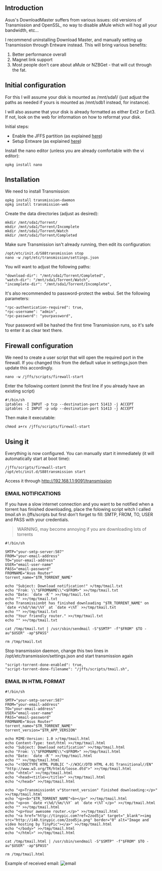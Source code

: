 ## Introduction
Asus's DownloadMaster suffers from various issues: old versions of Transmission and OpenSSL, no way to disable aMule which will hog all your bandwidth, etc...

I recommend uninstalling Download Master, and manually setting up Transmission through Entware instead.  This will bring various benefits:

1. Better performance overall
2. Magnet link support
3. Most people don't care about aMule or NZBGet - that will cut through the fat.

## Initial configuration
For this I will assume your disk is mounted as /mnt/sda1/ (just adjust the paths as needed if yours is mounted as /mnt/sdb1 instead, for instance).

I will also assume that your disk is already formatted as either Ext2 or Ext3.  If not, look on the web for information on how to reformat your disk.

Initial steps:

* Enable the JFFS partition (as explained [here](https://github.com/RMerl/asuswrt-merlin/wiki/JFFS))
* Setup Entware (as explained [here](https://github.com/RMerl/asuswrt-merlin/wiki/Entware))

Install the nano editor (unless you are already comfortable with the vi editor):

```
opkg install nano
```

## Installation
We need to install Transmission:

```
opkg install transmission-daemon
opkg install transmission-web
```

Create the data directories (adjust as desired):

```
mkdir /mnt/sda1/Torrent/
mkdir /mnt/sda1/Torrent/Incomplete
mkdir /mnt/sda1/Torrent/Watch
mkdir /mnt/sda1/Torrent/Completed
```

Make sure Transmission isn't already running, then edit its configuration:

```
/opt/etc/init.d/S88transmission stop
nano -w /opt/etc/transmission/settings.json
```
 
You will want to adjust the following paths:

```
"download-dir": "/mnt/sda1/Torrent/Completed",
"watch-dir": "/mnt/sda1/Torrent/Watch",
"incomplete-dir": "/mnt/sda1/Torrent/Incomplete",
```

It's also recommended to password-protect the webui.  Set the following parameters:

```
"rpc-authentication-required": true,
"rpc-username": "admin",
"rpc-password": "yourpassword",
```
Your password will be hashed the first time Transmission runs, so it's safe to enter it as clear text there.

## Firewall configuration
We need to create a user script that will open the required port in the firewall.  If you changed this from the default value in settings.json then update this accordingly.

```
nano -w /jffs/scripts/firewall-start
```

Enter the following content (ommit the first line if you already have an existing script)
```
#!/bin/sh
iptables -I INPUT -p tcp --destination-port 51413 -j ACCEPT
iptables -I INPUT -p udp --destination-port 51413 -j ACCEPT
```

Then make it executable:

```
chmod a+rx /jffs/scripts/firewall-start
```

## Using it
Everything is now configured.  You can manually start it immediately (it will automatically start at boot time):

```
/jffs/scripts/firewall-start
/opt/etc/init.d/S88transmission start
```

Access it through http://192.168.1.1:9091/transmission 
### EMAIL NOTIFICATIONS
If you have a slow internet connection and you want to be notified when a torrent has finished downloading, place the folowing script witch I called _tmail.sh_ in /jffs/scripts but first don't forget to fill: SMTP, FROM, TO, USER and PASS with your credentials.

> WARNING, may become annoying if you are downloading lots of torrents

```
#!/bin/sh

SMTP="your-smtp-server:587"
FROM="your-email-address"
TO="your-email-address"
USER="email-user-name"
PASS="email-password"
FROMNAME="Asus Router"
torrent_name="$TR_TORRENT_NAME"

echo "Subject: Download notification!" >/tmp/tmail.txt
echo "From: \\"$FROMNAME\\"<$FROM>" >>/tmp/tmail.txt
echo "Date: `date -R`" >>/tmp/tmail.txt
echo "" >>/tmp/tmail.txt
echo Transmissionbt has finished downloading "$TR_TORRENT_NAME" on `date +\%d/\%m/\%Y` at `date +\%T` >>/tmp/tmail.txt
echo "" >>/tmp/tmail.txt
echo "Your friendly router." >>/tmp/tmail.txt
echo "" >>/tmp/tmail.txt

cat /tmp/tmail.txt | /usr/sbin/sendmail -S"$SMTP" -f"$FROM" $TO -au"$USER" -ap"$PASS"

rm /tmp/tmail.txt
```
Stop transmission daemon, change this two lines in /opt/etc/transmission/settings.json and start transmission again
```
"script-torrent-done-enabled": true, 
"script-torrent-done-filename": "/jffs/scripts/tmail.sh",
```
### EMAIL IN HTML FORMAT
```
#!/bin/sh

SMTP="your-smtp-server:587"
FROM="your-email-address"
TO="your-email-address"
USER="email-user-name"
PASS="email-password"
FROMNAME="Asus Router"
torrent_name="$TR_TORRENT_NAME"
torrent_version="$TR_APP_VERSION"

echo MIME-Version: 1.0 >/tmp/tmail.html
echo Content-Type: text/html >>/tmp/tmail.html
echo "Subject: Download notification" >>/tmp/tmail.html
echo "From: \\"$FROMNAME\\"<$FROM>" >>/tmp/tmail.html
echo "Date: `date -R`" >>/tmp/tmail.html
echo "" >>/tmp/tmail.html
echo "<!DOCTYPE HTML PUBLIC "-//W3C//DTD HTML 4.01 Transitional//EN" "http://www.w3.org/TR/html4/loose.dtd">" >>/tmp/tmail.html
echo "<html>" >>/tmp/tmail.html
echo "<head><title></title>" >>/tmp/tmail.html
echo "</head>" >>/tmp/tmail.html

echo "<p>Transmissionbt v"$torrent_version" finished downloading:</p>" >>/tmp/tmail.html
echo "<p><b>"$TR_TORRENT_NAME"<b></p>" >>/tmp/tmail.html
echo "<p>on `date +\%d/\%m/\%Y` at `date +\%T`</p>" >>/tmp/tmail.html
echo "" >>/tmp/tmail.html
echo "<p>Your awesome router.</p>" >>/tmp/tmail.html
echo "<a href="http://tinypic.com?ref=2zod5ja" target="_blank"><img src="http://i40.tinypic.com/2zod5ja.png" border="0" alt="Image and video hosting by TinyPic"></a>" >>/tmp/tmail.html
echo "</body>" >>/tmp/tmail.html
echo "</html>" >>/tmp/tmail.html

cat /tmp/tmail.html | /usr/sbin/sendmail -S"$SMTP" -f"$FROM" $TO -au"$USER" -ap"$PASS"

rm /tmp/tmail.html
```
Example of received email:
![email](http://i40.tinypic.com/2mi2is4.png)